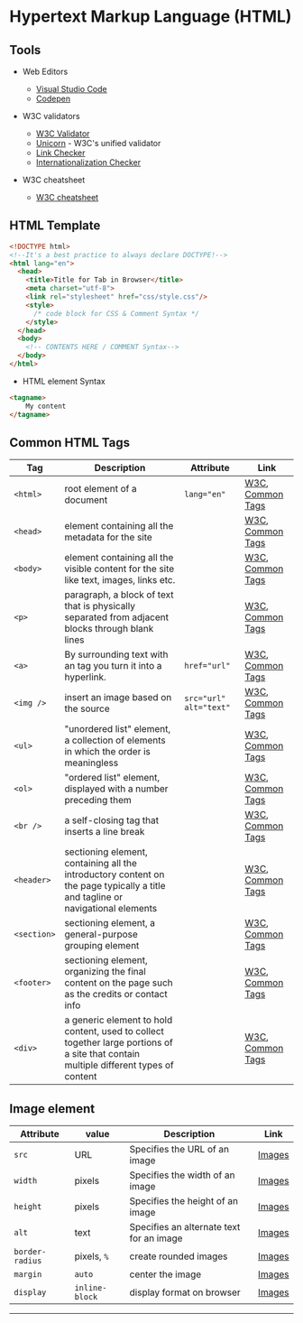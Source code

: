 # Hypertext Markup Language (HTML)

## Tools

+ Web Editors
  + [Visual Studio Code][001]
  + [Codepen][000]

+ W3C validators
  + [W3C Validator][002]
  + [Unicorn][003] - W3C's unified validator
  + [Link Checker][004]
  + [Internationalization Checker][005]

+ W3C cheatsheet
  + [W3C cheatsheet][006]


## HTML Template

```html
<!DOCTYPE html> 
<!--It's a best practice to always declare DOCTYPE!-->
<html lang="en">
  <head>
    <title>Title for Tab in Browser</title>
    <meta charset="utf-8">
    <link rel="stylesheet" href="css/style.css"/>
    <style>
      /* code block for CSS & Comment Syntax */
    </style>
  </head>
  <body>
    <!-- CONTENTS HERE / COMMENT Syntax-->
  </body>
</html>
```

+ HTML element Syntax

```html
<tagname>
    My content
</tagname>
```

## Common HTML Tags

| Tag | Description |Attribute |  Link |
|-----|-------------|------|-------|
| `<html>` | root element of a document  | `lang="en"` | [W3C][008], [Common Tags][009] |
| `<head>` | element containing all the metadata for the site | | [W3C][010], [Common Tags][011] |
| `<body>` | element containing all the visible content for the site like text, images, links etc. | | [W3C][012], [Common Tags][013] |
| `<p>` | paragraph, a block of text that is physically separated from adjacent blocks through blank lines | | [W3C][014], [Common Tags][015] |
| `<a>` | By surrounding text with an tag you turn it into a hyperlink. | `href="url"` | [W3C][016], [Common Tags][017] |
| `<img />` | insert an image based on the source | `src="url" alt="text"` | [W3C][018], [Common Tags][019] |
| `<ul>` | "unordered list" element, a collection of elements in which the order is meaningless | | [W3C][020], [Common Tags][021] |
| `<ol>` | "ordered list" element, displayed with a number preceding them | | [W3C][022], [Common Tags][023] |
| `<br />` | a self-closing tag that inserts a line break | | [W3C][024], [Common Tags][025] |
| `<header>` | sectioning element, containing all the introductory content on the page typically a title and tagline or navigational elements | | [W3C][026], [Common Tags][027] |
| `<section>` | sectioning element, a general-purpose grouping element | | [W3C][028], [Common Tags][029] |
| `<footer>` | sectioning element, organizing the final content on the page such as the credits or contact info | | [W3C][030], [Common Tags][031] |
| `<div>` | a generic element to hold content, used to collect together large portions of a site that contain multiple different types of content | | [W3C][032], [Common Tags][033] |


## Image element

| Attribute | value | Description | Link |
|-----------|-------|-------------|------|
| `src` | URL | Specifies the URL of an image | [Images][034] |
| `width` | pixels | Specifies the width of an image | [Images][035] |
| `height` | pixels | Specifies the height of an image |[Images][036] |
| `alt` | text | Specifies an alternate text for an image | [Images][037] |
| `border-radius` | pixels, `%` | create rounded images | [Images][038] |
| `margin` | `auto` | center the image | [Images][038] |
| `display` | `inline-block` | display format on browser | [Images][039] |









-------------------------------------------

<!--
[040]: 
[041]: 
[042]: 
[043]: 
[044]: 
[045]: 
[046]: 
[047]: 
[048]: 
[049]: 
[050]: 
[051]: 
[052]: 
[053]: 
[054]: 
[055]: 
[056]: 
[057]: 
[058]: 
[059]: 
[060]: 
[061]: 
[062]: 
[063]: 
[064]: 
[065]: 
[066]: 
[067]: 
[068]: 
[069]: 
[070]: 
[071]: 
[072]: 
[073]: 
[074]: 
[075]: 
[076]: 
[077]: 
[078]: 
[079]: 
[080]: 
[081]: 
[082]: 
[083]: 
[084]: 
[085]: 
[086]: 
[087]: 
[088]: 
[089]: 
[090]: 
[091]: 
[092]: 
[093]: 
[094]: 
[095]: 
[096]: 
[097]: 
[098]: 
[099]: 
[100]: 
[101]: 
[102]: 
[103]: 
[104]: 
[105]: 
[106]: 
[107]: 
[108]: 
[109]: 
[100]: 
[111]: 
[112]: 
[113]: 
[114]: 
[115]: 
[116]: 
[117]: 
[118]: 
[119]: 
[120]: 
[121]: 
[122]: 
[123]: 
[124]: 
[125]: 
[126]: 
[127]: 
[128]: 
[129]: 
[130]: 
[131]: 
[132]: 
[133]: 
[134]: 
[135]: 
[136]: 
[137]: 
[138]: 
[139]: 
[140]: 
[141]: 
[142]: 
[143]: 
[144]: 
[145]: 
[146]: 
[147]: 
[148]: 
[149]: 
[150]: 
[151]: 
[152]: 
[153]: 
[154]: 
[155]: 
[156]: 
[157]: 
[158]: 
[159]: 
[160]: 
[161]: 
[162]: 
[163]: 
[164]: 
[165]: 
[166]: 
[167]: 
[168]: 
[169]: 
[170]: 
[171]: 
[172]: 
[173]: 
[174]: 
[175]: 
[176]: 
[177]: 
[178]: 
[179]: 
[180]: 
[181]: 
[182]: 
[183]: 
[184]: 
[185]: 
[186]: 
[187]: 
[188]: 
[189]: 
[190]: 
[191]: 
[192]: 
[193]: 
[194]: 
[195]: 
[196]: 
[197]: 
[198]: 
[199]: 
-->

[000]: http://www.codepen.io/
[001]: https://msdn.microsoft.com/en-us/library/02aa8baz(v=vs.80).aspx
[002]: https://validator.w3.org/
[003]: http://validator.w3.org/unicorn/
[004]: http://validator.w3.org/checklink
[005]: https://validator.w3.org/i18n-checker/
[006]: http://www.w3.org/2009/cheatsheet/
[007]: https://www.w3.org/TR/html52/
[008]: https://www.w3.org/TR/2016/WD-html52-20160818/semantics.html#the-html-element
[009]: ../WebDev/Frontend-W3C/4-CSSBasics/02-CSSRules.md#html
[010]: https://www.w3.org/TR/2016/WD-html52-20160818/document-metadata.html#the-head-element
[011]: ../WebDev/Frontend-W3C/4-CSSBasics/02-CSSRules.md#head
[012]: https://www.w3.org/TR/2016/WD-html52-20160818/sections.html#the-body-element
[013]: ../WebDev/Frontend-W3C/4-CSSBasics/02-CSSRules.md#body
[014]: https://www.w3.org/TR/2016/WD-html52-20160818/grouping-content.html#the-p-element
[015]: ../WebDev/Frontend-W3C/4-CSSBasics/02-CSSRules.md#p
[016]: https://www.w3.org/TR/2016/WD-html52-20160818/textlevel-semantics.html#elementdef-a
[017]: ../WebDev/Frontend-W3C/4-CSSBasics/02-CSSRules.md#a
[018]: https://www.w3.org/TR/2016/WD-html52-20160818/semantics-embedded-content.html#the-img-element
[019]: ../WebDev/Frontend-W3C/4-CSSBasics/02-CSSRules.md#img-
[020]: https://www.w3.org/TR/2016/WD-html52-20160818/grouping-content.html#the-ul-element
[021]: ../WebDev/Frontend-W3C/4-CSSBasics/02-CSSRules.md#ul-
[022]: https://www.w3.org/TR/2016/WD-html52-20160818/grouping-content.html#the-ol-element
[023]: ../WebDev/Frontend-W3C/4-CSSBasics/02-CSSRules.md#ol
[024]: https://www.w3.org/TR/2016/WD-html52-20160818/textlevel-semantics.html#the-br-element
[025]: ../WebDev/Frontend-W3C/4-CSSBasics/02-CSSRules.md#br-
[026]: https://www.w3.org/TR/2016/WD-html52-20160818/sections.html#the-header-element
[027]: ../WebDev/Frontend-W3C/4-CSSBasics/02-CSSRules.md#header
[028]: https://www.w3.org/TR/2016/WD-html52-20160818/sections.html#the-section-element
[029]: ../WebDev/Frontend-W3C/4-CSSBasics/02-CSSRules.md#section
[030]: https://www.w3.org/TR/2016/WD-html52-20160818/sections.html#the-footer-element
[031]: ../WebDev/Frontend-W3C/4-CSSBasics/02-CSSRules.md#footer
[032]: https://www.w3.org/TR/2016/WD-html52-20160818/grouping-content.html#the-div-element
[033]: ../WebDev/Frontend-W3C/4-CSSBasics/02-CSSRules.md#div
[034]: https://www.w3schools.com/tags/att_img_src.asp
[035]: https://www.w3schools.com/tags/att_img_width.asp
[036]: https://www.w3schools.com/tags/att_img_height.asp
[037]: https://www.w3schools.com/tags/att_img_alt.asp
[038]: https://www.w3schools.com/css/css3_images.asp
[039]: https://www.w3schools.com/tags/tag_img.asp
